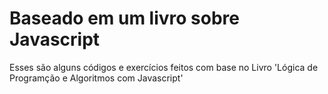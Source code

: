 # Baseado em um livro sobre Javascript
Esses são alguns códigos e exercícios feitos com base no Livro 'Lógica de Programção e Algoritmos com Javascript'
